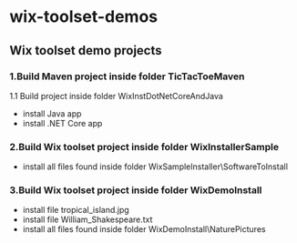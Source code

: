 # wix-toolset-demos

## Wix toolset demo projects

### 1.Build Maven project inside folder TicTacToeMaven
1.1 Build project inside folder WixInstDotNetCoreAndJava
 - install Java app
 - install .NET Core app
 
### 2.Build Wix toolset project inside folder WixInstallerSample
 - install all files found inside folder  WixSampleInstaller\SoftwareToInstall

### 3.Build Wix toolset project inside folder WixDemoInstall
 - install file tropical_island.jpg
 - install file William_Shakespeare.txt
 - install all files found inside folder  WixDemoInstall\NaturePictures
